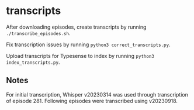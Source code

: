 # transcripts

After downloading episodes, create transcripts by running `./transcribe_episodes.sh`.

Fix transcription issues by running `python3 correct_transcripts.py`.

Upload transcripts for Typesense to index by running `python3 index_transcripts.py`.

## Notes

For initial transcription, Whisper v20230314 was used through transcription of episode 281. Following episodes were transcribed using v20230918.
